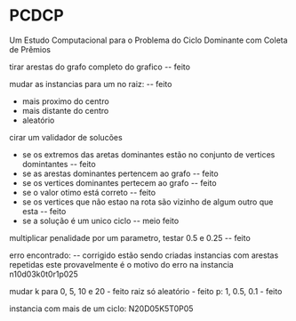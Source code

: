 # PCDCP
Um Estudo Computacional para o Problema do Ciclo Dominante com Coleta de Prêmios


tirar arestas do grafo completo do grafico -- feito

mudar as instancias para um no raiz: -- feito
- mais proximo do centro
- mais distante do centro
- aleatório

cirar um validador de solucões
- se os extremos das aretas dominantes estão no conjunto de vertices domintantes -- feito
- se as arestas dominantes pertencem ao grafo -- feito
- se os vertices dominantes pertecem ao grafo -- feito
- se o valor otimo está correto -- feito
- se os vertices que não estao na rota são vizinho de algum outro que esta -- feito
- se a solução é um unico ciclo -- meio feito 

multiplicar penalidade por um parametro, testar 0.5 e 0.25 -- feito

erro encontrado: -- corrigido
estão sendo criadas instancias com arestas repetidas
este provavelmente é o motivo do erro na instancia n10d03k0t0r1p025

mudar k para 0, 5, 10 e 20 - feito
raiz só aleatório - feito
p: 1, 0.5, 0.1 - feito

instancia com mais de um ciclo: N20D05K5T0P05